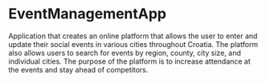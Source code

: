 # EventManagementApp

Application that creates an online platform that allows the user to enter and update their social events in various cities throughout Croatia. The platform also allows users to search for events by region, county, city size, and individual cities. The purpose of the platform is to increase attendance at the events and stay ahead of competitors.
